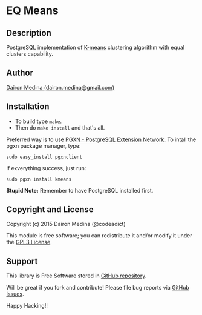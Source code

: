 EQ Means
========


Description
-----------

PostgreSQL implementation of [K-means](https://en.wikipedia.org/wiki/K-means_clustering) clustering algorithm with equal clusters capability.


Author
------

[Dairon Medina (dairon.medina@gmail.com)](mailto:dairon.medina@gmail.com)

Installation
------------

* To build type `make`.
* Then do `make install` and that's all.

Preferred way is to use [PGXN - PostgreSQL Extension Network](http://pgxn.org/). To intall the pgxn package manager, type:


`sudo easy_install pgxnclient`

If exverything success, just run:

`sudo pgxn install kmeans`

**Stupid Note:** Remember to have PostgreSQL installed first.



Copyright and License
---------------------

Copyright (c) 2015 Dairon Medina (@codeadict)

This module is free software; you can redistribute it and/or modify it under
the [GPL3 License](LICENSE).

Support
-------

This library is Free Software stored in [GitHub
repository](http://github.com/codeadict/eqmeans).

Will be great if you fork and contribute! Please file bug reports
via [GitHub Issues](http://github.com/codeadict/eqmeans/issues/).

Happy Hacking!!

